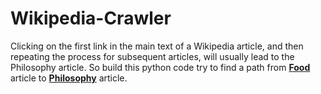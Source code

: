 # Wikipedia-Crawler
Clicking on the first link in the main text of a Wikipedia article, and then repeating the process for subsequent articles, will usually lead to the Philosophy article. So build this python code try to find a path from [**Food**](https://en.wikipedia.org/wiki/Food) article to [**Philosophy**](https://en.wikipedia.org/wiki/Philosophy) article.
